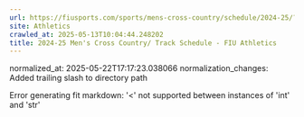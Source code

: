 ```yaml
---
url: https://fiusports.com/sports/mens-cross-country/schedule/2024-25/?grid=true
site: Athletics
crawled_at: 2025-05-13T10:04:44.248202
title: 2024-25 Men's Cross Country/ Track Schedule - FIU Athletics
---
```

normalized_at: 2025-05-22T17:17:23.038066
normalization_changes: Added trailing slash to directory path

Error generating fit markdown: '<' not supported between instances of 'int' and 'str'
